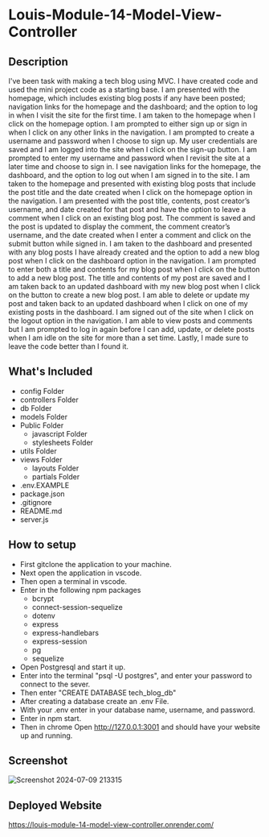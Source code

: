 # Louis-Module-14-Model-View-Controller
## Description
I've been task with making a tech blog using MVC. I have created code and used the mini project code as a starting base. 
I am presented with the homepage, which includes existing blog posts if any have been posted; navigation links for the homepage and the dashboard; and the option to log in when I visit the site for the first time.
I am taken to the homepage when I click on the homepage option.
I am prompted to either sign up or sign in when I click on any other links in the navigation.
I am prompted to create a username and password when I choose to sign up.
My user credentials are saved and I am logged into the site when I click on the sign-up button.
I am prompted to enter my username and password when I revisit the site at a later time and choose to sign in.
I see navigation links for the homepage, the dashboard, and the option to log out when I am signed in to the site.
I am taken to the homepage and presented with existing blog posts that include the post title and the date created when I click on the homepage option in the navigation.
I am presented with the post title, contents, post creator’s username, and date created for that post and have the option to leave a comment when I click on an existing blog post.
The comment is saved and the post is updated to display the comment, the comment creator’s username, and the date created when I enter a comment and click on the submit button while signed in.
I am taken to the dashboard and presented with any blog posts I have already created and the option to add a new blog post when I click on the dashboard option in the navigation.
I am prompted to enter both a title and contents for my blog post when I click on the button to add a new blog post.
The title and contents of my post are saved and I am taken back to an updated dashboard with my new blog post when I click on the button to create a new blog post.
I am able to delete or update my post and taken back to an updated dashboard when I click on one of my existing posts in the dashboard.
I am signed out of the site when I click on the logout option in the navigation.
I am able to view posts and comments but I am prompted to log in again before I can add, update, or delete posts when I am idle on the site for more than a set time.
Lastly, I made sure to leave the code better than I found it.

## What's Included
* config Folder
* controllers Folder
* db Folder
* models Folder
* Public Folder
    * javascript Folder
    * stylesheets Folder
* utils Folder
* views Folder
    * layouts Folder
    * partials Folder
* .env.EXAMPLE
* package.json
* .gitignore
* README.md
* server.js
  
## How to setup
  * First gitclone the application to your machine.
  * Next open the application in vscode. 
  * Then open a terminal in vscode.
  * Enter in the following npm packages
      * bcrypt
      * connect-session-sequelize
      * dotenv
      * express
      * express-handlebars
      * express-session
      * pg
      * sequelize
  * Open Postgresql and start it up.
  * Enter into the terminal "psql -U postgres", and enter your password to connect to the sever.
  * Then enter "CREATE DATABASE tech_blog_db"
  * After creating a database create an .env File.
  * With your .env enter in your database name, username, and password.
  * Enter in npm start.
  * Then in chrome Open http://127.0.0.1:3001 and should have your website up and running.


## Screenshot
![Screenshot 2024-07-09 213315](https://github.com/Dark-N-Oak/Louis-Module-14-Model-View-Controller/assets/163933013/6c1218db-b069-4dc0-b313-1d39f83ee8b8)

## Deployed Website
https://louis-module-14-model-view-controller.onrender.com/
